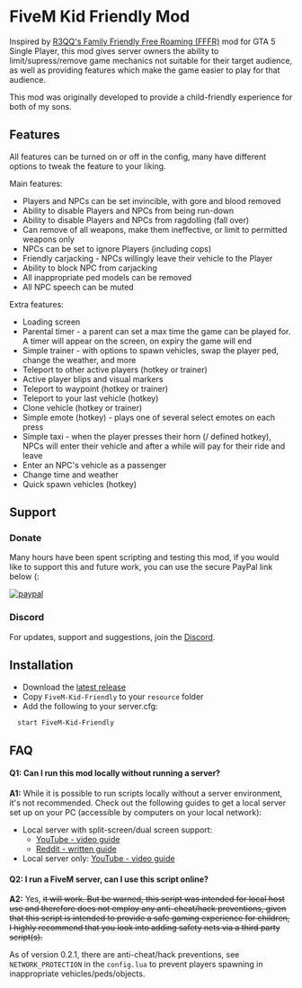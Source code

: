 # FiveM Kid Friendly Mod

Inspired by [R3QQ's Family Friendly Free Roaming (FFFR)](https://sites.google.com/view/r3qq/family-friendly-free-roaming/fffr-3-0) mod for GTA 5 Single Player, this mod gives server owners the ability to limit/supress/remove game mechanics not suitable for their target audience, as well as providing features which make the game easier to play for that audience.

This mod was originally developed to provide a child-friendly experience for both of my sons.


## Features

All features can be turned on or off in the config, many have different options to tweak the feature to your liking.

Main features:

* Players and NPCs can be set invincible, with gore and blood removed
* Ability to disable Players and NPCs from being run-down
* Ability to disable Players and NPCs from ragdolling (fall over)
* Can remove of all weapons, make them ineffective, or limit to permitted weapons only
* NPCs can be set to ignore Players (including cops)
* Friendly carjacking - NPCs willingly leave their vehicle to the Player
* Ability to block NPC from carjacking
* All inappropriate ped models can be removed
* All NPC speech can be muted

Extra features:

* Loading screen
* Parental timer - a parent can set a max time the game can be played for. A timer will appear on the screen, on expiry the game will end
* Simple trainer - with options to spawn vehicles, swap the player ped, change the weather, and more
* Teleport to other active players (hotkey or trainer)
* Active player blips and visual markers
* Teleport to waypoint (hotkey or trainer)
* Teleport to your last vehicle (hotkey)
* Clone vehicle (hotkey or trainer)
* Simple emote (hotkey) - plays one of several select emotes on each press
* Simple taxi - when the player presses their horn (/ defined hotkey), NPCs will enter their vehicle and after a while will pay for their ride and leave
* Enter an NPC's vehicle as a passenger
* Change time and weather
* Quick spawn vehicles (hotkey)



## Support
### Donate

Many hours have been spent scripting and testing this mod, if you would like to support this and future work, you can use the secure PayPal link below (:

[![paypal](https://www.paypalobjects.com/en_US/GB/i/btn/btn_donateCC_LG.gif)](https://www.paypal.com/donate/?hosted_button_id=9QZ34DQCEPAGG)

### Discord

For updates, support and suggestions, join the [Discord](https://discord.gg/e3eXGTJbjx).


## Installation

* Download the [latest release](https://github.com/92jackson/fivem-kid-friendly-mod/releases)
* Copy ``` FiveM-Kid-Friendly ``` to your ``` resource ``` folder
* Add the following to your server.cfg:

```bash
  start FiveM-Kid-Friendly
```


## FAQ

#### **Q1:** Can I run this mod locally without running a server?

**A1:** While it is possible to run scripts locally without a server environment, it's not recommended. Check out the following guides to get a local server set up on your PC (accessible by computers on your local network):

* Local server with split-screen/dual screen support:
    - [YouTube - video guide](https://youtu.be/BvIIO0J50Zk)
    - [Reddit - written guide](https://www.reddit.com/r/nucleuscoop/comments/t18dfa/comment/hyee5nd/?utm_source=share&utm_medium=web2x&context=3)
* Local server only: [YouTube - video guide](https://youtu.be/YmW9K6GjY9w)

#### **Q2:** I run a FiveM server, can I use this script online?

**A2:** Yes, ~~it will work. But be warned, this script was intended for local host use and therefore does not employ any anti-cheat/hack preventions, given that this script is intended to provide a safe gaming experience for children, I highly recommend that you look into adding safety nets via a third party script(s).~~

As of version 0.2.1, there are anti-cheat/hack preventions, see ```NETWORK_PROTECTION``` in the ```config.lua``` to prevent players spawning in inappropriate vehicles/peds/objects.
